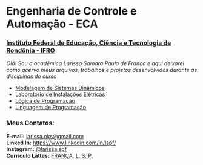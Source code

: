 # Engenharia de Controle e Automação - ECA  
### [Instituto Federal de Educação, Ciência e Tecnologia de Rondônia - IFRO](https://www.ifro.edu.br/)  

*Olá! Sou a acadêmica Larissa Samara Paula de França e aqui deixarei como acervo meus arquivos, trabalhos e projetos desenvolvidos durante as disciplinas do curso*  
  
- <a href="https://github.com/EmeraldL/eca_ifro/tree/master/MSD" target="_blank">Modelagem de Sistemas Dinâmicos</a>  
- <a href="https://github.com/EmeraldL/eca_ifro/tree/master/LIE" target="_blank">Laboratório de Instalações Elétricas</a>  
- <a href="https://github.com/EmeraldL/my_codes/tree/master/my_submissions_UOJ" target="_blank">Lógica de Programação</a>  
- <a href="https://github.com/EmeraldL/my_codes" target="_blank">Linguagem de Programação</a>  

### Meus Contatos:  
  
<b>E-mail:</b> larissa.oks@gmail.com  
<b>Linked In:</b> <a href="https://www.linkedin.com/in/lspf/" target="_blank">https://www.linkedin.com/in/lspf/</a>  
<b>Instagram:</b> <a href="https://www.instagram.com/larissa.spf/" target="_blank">@larissa.spf</a>  
<b>Currículo Lattes:</b> <a href="http://lattes.cnpq.br/3588136289045136" target="_blank">FRANÇA, L. S. P.</a>
